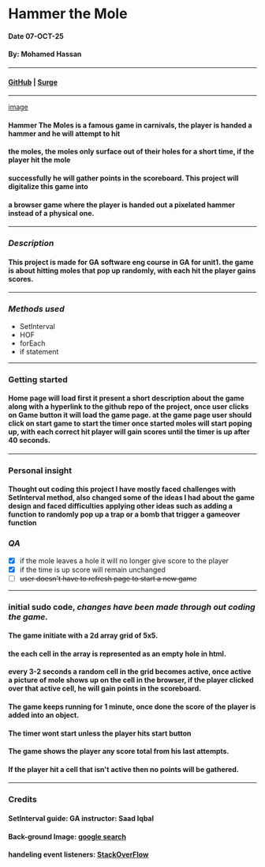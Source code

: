
# Hammer the Mole
#### Date 07-OCT-25
#### By: Mohamed Hassan

***
#### [GitHub](https://github.com/MohamedHerz/Hammer-The-Moles-) | [Surge](https://sordid-quince.surge.sh/gamePage.html)


***
[image](https://www.alamy.com/stock-photo-a-whacking-game-at-carnival-82403126.html?imageid=A97C2ED6-B580-4298-8AF1-0C9B9B2C9922&pn=1&searchId=a563ffd7502e5c332b90a809e98fa87d&searchtype=0)
#### Hammer The Moles is a famous game in carnivals, the player is handed a hammer and he will attempt to hit
#### the moles, the moles only surface out of their holes for a short time, if the player hit the mole
#### successfully he will gather points in the scoreboard. This project will digitalize this game into
#### a browser game where the player is handed out a pixelated hammer instead of a physical one.

***

### ***Description***
#### This project is made for GA software eng course in GA for unit1. the game is about hitting moles that pop up randomly, with each hit the player gains scores.


***
### ***Methods used***
* SetInterval
*  HOF
  * forEach
* if statement
***
### **Getting started**
#### Home page will load first it present a short description about the game along with a hyperlink to the github repo of the project, once user clicks on Game button it will load the game page. at the game page user should click on start game to start the timer once started moles will start poping up, with each correct hit player will gain scores until the timer is up after 40 seconds.

***
### **Personal insight**
#### Thought out coding this project I have mostly faced challenges with SetInterval method, also changed some of the ideas I had about the game design and faced difficulties applying other ideas such as adding a function to randomly pop up a trap or a bomb that trigger a gameover function


### ***QA***
- [x] if the mole leaves a hole it will no longer give score to the player
- [x] if the time is up score will remain unchanged
- [ ] ~~user doesn't have to refresh page to start a new game~~
***
### initial sudo code, *changes have been made through out coding the game.*
#### The game initiate with a 2d array grid of 5x5.
#### the each cell in the array is represented as an empty hole in html.
#### every 3-2 seconds a random cell in the grid becomes active, once active a picture of mole shows up on the cell in the browser, if the player clicked over that active cell, he will gain points in the scoreboard.
#### The game keeps running for 1 minute, once done the score of the player is added into an object.
#### The timer wont start unless the player hits start button
#### The game shows the player any score total from his last attempts.
#### If the player hit a cell that isn't active then no points will be gathered.

***
### **Credits**
#### SetInterval guide: GA instructor: Saad Iqbal
#### Back-ground Image: [google search](https://www.google.com/url?sa=i&url=https%3A%2F%2Fwww.freepik.com%2Ffree-photos-vectors%2Fcartoon-dirt-background&psig=AOvVaw1fXRD8QGLJE98SlRYSJ61H&ust=1759164348314000&source=images&cd=vfe&opi=89978449&ved=0CBgQjhxqFwoTCPjR0on0-48DFQAAAAAdAAAAABAl)
#### handeling event listeners: [StackOverFlow](https://stackoverflow.com/questions/28610365/how-can-i-add-an-event-for-a-one-time-click-to-a-function)





